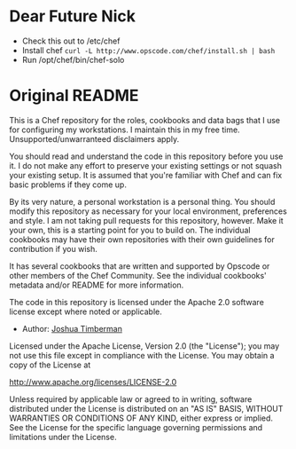# Dear Future Nick

* Check this out to /etc/chef
* Install chef ```curl -L http://www.opscode.com/chef/install.sh | bash```
* Run /opt/chef/bin/chef-solo



# Original README

This is a Chef repository for the roles, cookbooks and data bags that
I use for configuring my workstations. I maintain this in my free
time. Unsupported/unwarranteed disclaimers apply.

You should read and understand the code in this repository before you
use it. I do not make any effort to preserve your existing settings
or not squash your existing setup. It is assumed that you're familiar
with Chef and can fix basic problems if they come up.

By its very nature, a personal workstation is a personal thing. You
should modify this repository as necessary for your local environment,
preferences and style. I am not taking pull requests for this
repository, however. Make it your own, this is a starting point for
you to build on. The individual cookbooks may have their own
repositories with their own guidelines for contribution if you wish.

It has several cookbooks that are written and supported by Opscode or
other members of the Chef Community. See the individual cookbooks'
metadata and/or README for more information.

The code in this repository is licensed under the Apache 2.0 software
license except where noted or applicable.

- Author: [Joshua Timberman](mailto:opensource@housepub.org)

Licensed under the Apache License, Version 2.0 (the "License");
you may not use this file except in compliance with the License.
You may obtain a copy of the License at

   http://www.apache.org/licenses/LICENSE-2.0

Unless required by applicable law or agreed to in writing, software
distributed under the License is distributed on an "AS IS" BASIS,
WITHOUT WARRANTIES OR CONDITIONS OF ANY KIND, either express or implied.
See the License for the specific language governing permissions and
limitations under the License.
